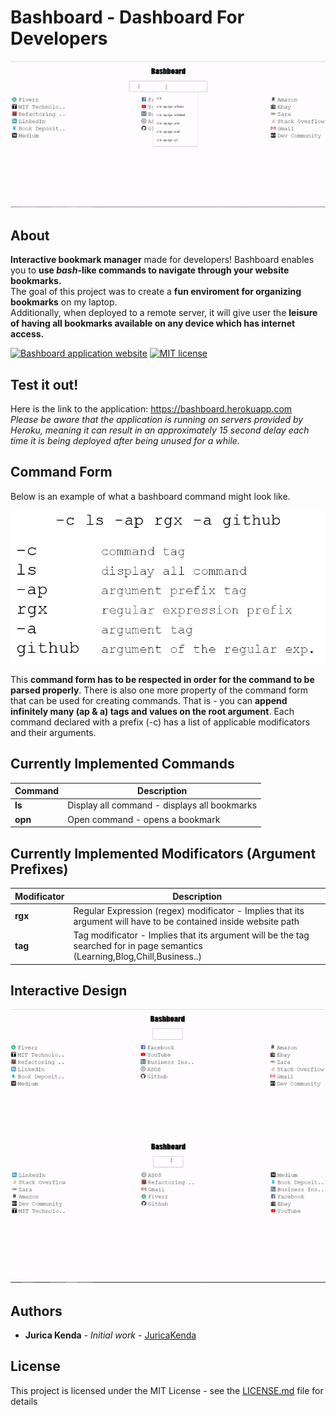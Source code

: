 # Bashboard - Dashboard For Developers
![](/visuals/Bashboard-command-example.gif)

## About
**Interactive bookmark manager** made for developers! Bashboard enables you to **use _bash_-like commands to navigate through your website bookmarks.**  
The goal of this project was to create a **fun enviroment for organizing bookmarks** on my laptop.  
Additionally, when deployed to a remote server, it will give user the **leisure of having all bookmarks available on any device which has internet access.**

[![Bashboard application website](https://img.shields.io/website-up-down-green-red/https/naereen.github.io.svg)](https://bashboard.herokuapp.com)
[![MIT license](http://img.shields.io/badge/license-MIT-brightgreen.svg)](http://opensource.org/licenses/MIT)

## Test it out!
Here is the link to the application: https://bashboard.herokuapp.com  
*Please be aware that the application is running on servers provided by Heroku, meaning it can result in an approximately 15 second delay each time it is being deployed after being unused for a while.*

## Command Form
Below is an example of what a bashboard command might look like.  

![](/visuals/Bashboard%20-%20command%20example.png)

This **command form has to be respected in order for the command to be parsed properly**. There is also one more property of the command form that can be used for creating commands. That is - you can **append infinitely many (ap & a) tags and values on the root argument**.
Each command declared with a prefix (-c) has a list of applicable modificators and their arguments.

## Currently Implemented Commands
| Command | Description |
| --- | --- |
| **ls**  | Display all command - displays all bookmarks | 
| **opn**  | Open command - opens a bookmark | 


## Currently Implemented Modificators (Argument Prefixes)
| Modificator | Description |
| --- | --- |
| **rgx** | Regular Expression (regex) modificator - Implies that its argument will have to be contained inside website path  |
| **tag** | Tag modificator - Implies that its argument will be the tag searched for in page semantics (Learning,Blog,Chill,Business..)|



## Interactive Design
![](/visuals/Bashboard-welcomescreen.gif)

![](/visuals/Bashboard-open-page.gif)



## Authors

* **Jurica Kenda** - *Initial work* - [JuricaKenda](https://github.com/juricaKenda)

## License

This project is licensed under the MIT License - see the [LICENSE.md](LICENSE.md) file for details
